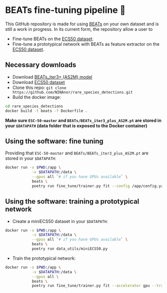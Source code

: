 # BEATs fine-tuning pipeline :musical_note:

This GitHub repository is made for using [BEATs](https://arxiv.org/abs/2212.09058) on your own dataset and is still a work in progress. In its current form, the repository allow a user to 

- Fine-tune BEATs on the [ECS50 dataset](https://github.com/karolpiczak/ESC-50). 
- Fine-tune a prototypical network with BEATs as feature extractor on the [ECS50 dataset](https://github.com/karolpiczak/ESC-50). 

## Necessary downloads

- Download [BEATs_iter3+ (AS2M) model](https://msranlcmtteamdrive.blob.core.windows.net/share/BEATs/BEATs_iter3_plus_AS2M.pt?sv=2020-08-04&st=2022-12-18T10%3A40%3A53Z&se=3022-12-19T10%3A40%3A00Z&sr=b&sp=r&sig=SKBQMA7MRAMFv7Avyu8a4EkFOlkEhf8nF0Jc2wlYd%2B0%3D)
- Download [ECS50 dataset](https://github.com/karoldvl/ESC-50/archive/master.zip)
- Clone this repo: `git clone https://github.com/NINAnor/rare_species_detections.git`
- Build the docker image:

```bash
cd rare_species_detections
docker build -t beats -f Dockerfile .
```

**Make sure `ESC-50-master` and `BEATs/BEATs_iter3_plus_AS2M.pt` are stored in your `$DATAPATH` (data folder that is exposed to the Docker container)**

## Using the software: fine tuning

Providing that `ESC-50-master` and `BEATs/BEATs_iter3_plus_AS2M.pt` are stored in your `$DATAPATH`:

```bash
docker run -v $PWD:/app \
            -v $DATAPATH:/data \
            --gpus all `# if you have GPUs available` \
            beats \ 
            poetry run fine_tune/trainer.py fit --config /app/config.yaml
```

## Using the software: training a prototypical network

- Create a miniECS50 dataset in your `$DATAPATH`:

```bash
docker run -v $PWD:/app \
            -v $DATAPATH:/data \
            --gpus all `# if you have GPUs available` \
            beats \ 
            poetry run data_utils/miniECS50.py
```

- Train the prototypical network:

```bash
docker run -v $PWD:/app \
            -v $DATAPATH:/data \
            --gpus all \
            beats \
            poetry run fine_tune/trainer.py fit --accelerator gpu --trainer.gpus 1 --data.batch_size 16
```